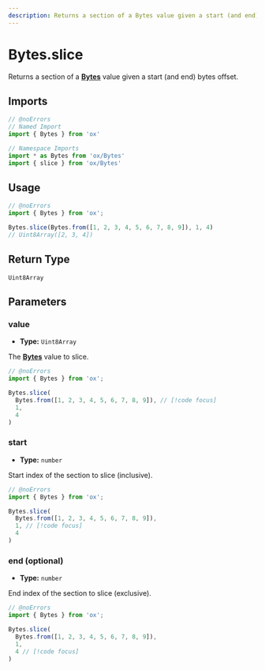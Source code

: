 ```yaml
---
description: Returns a section of a Bytes value given a start (and end) bytes offset.
---
```


# Bytes.slice

Returns a section of a **[Bytes](/api/bytes)** value given a start (and end) bytes offset.

## Imports

```ts twoslash
// @noErrors
// Named Import 
import { Bytes } from 'ox'

// Namespace Imports
import * as Bytes from 'ox/Bytes'
import { slice } from 'ox/Bytes'
```

## Usage

```ts twoslash
// @noErrors
import { Bytes } from 'ox';

Bytes.slice(Bytes.from([1, 2, 3, 4, 5, 6, 7, 8, 9]), 1, 4)
// Uint8Array([2, 3, 4])
```

## Return Type

`Uint8Array`

## Parameters

### value

- **Type:** `Uint8Array`

The **[Bytes](/api/bytes)** value to slice.

```ts twoslash
// @noErrors
import { Bytes } from 'ox';

Bytes.slice(
  Bytes.from([1, 2, 3, 4, 5, 6, 7, 8, 9]), // [!code focus]
  1, 
  4
)
```

### start

- **Type:** `number`

Start index of the section to slice (inclusive).

```ts twoslash
// @noErrors
import { Bytes } from 'ox';

Bytes.slice(
  Bytes.from([1, 2, 3, 4, 5, 6, 7, 8, 9]),
  1, // [!code focus]
  4
)
```

### end (optional) 

- **Type:** `number`

End index of the section to slice (exclusive).

```ts twoslash
// @noErrors
import { Bytes } from 'ox';

Bytes.slice(
  Bytes.from([1, 2, 3, 4, 5, 6, 7, 8, 9]),
  1,
  4 // [!code focus]
)
```